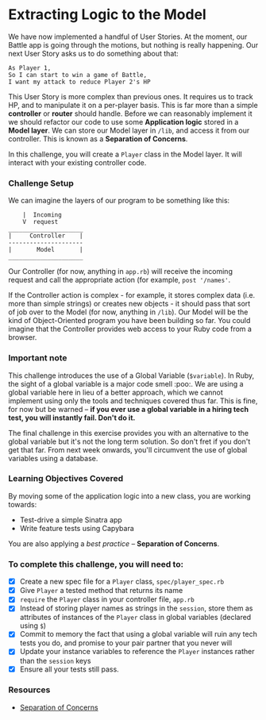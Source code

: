 # Extracting Logic to the Model

We have now implemented a handful of User Stories. At the moment, our Battle app is going through the motions, but nothing is really happening. Our next User Story asks us to do something about that:

```
As Player 1,
So I can start to win a game of Battle,
I want my attack to reduce Player 2's HP
```

This User Story is more complex than previous ones. It requires us to track HP, and to manipulate it on a per-player basis. This is far more than a simple **controller** or **router** should handle. Before we can reasonably implement it we should refactor our code to use some **Application logic** stored in a **Model layer**. We can store our Model layer in `/lib`, and access it from our controller. This is known as a **Separation of Concerns**.

In this challenge, you will create a `Player` class in the Model layer. It will interact with your existing controller code.

### Challenge Setup

We can imagine the layers of our program to be something like this:

```
    |  Incoming
    V  request
_____________________
|     Controller    |
---------------------
|       Model       |
_____________________
```

Our Controller (for now, anything in `app.rb`) will receive the incoming request and call the appropriate action (for example, `post '/names'`.

If the Controller action is complex - for example, it stores complex data (i.e. more than simple strings) or creates new objects - it should pass that sort of job over to the Model (for now, anything in `/lib`). Our Model will be the kind of Object-Oriented program you have been building so far. You could imagine that the Controller provides web access to your Ruby code from a browser.

### Important note

This challenge introduces the use of a Global Variable (`$variable`). In Ruby, the sight of a global variable is a major code smell :poo:. We are using a global variable here in lieu of a better approach, which we cannot implement using only the tools and techniques covered thus far.  This is fine, for now but be warned – **if you ever use a global variable in a hiring tech test, you will instantly fail. Don't do it.**

The final challenge in this exercise provides you with an alternative to the global variable but it's not the long term solution. So don't fret if you don't get that far. From next week onwards, you'll circumvent the use of global variables using a database.

### Learning Objectives Covered

By moving some of the application logic into a new class, you are working towards:

* Test-drive a simple Sinatra app
* Write feature tests using Capybara

You are also applying a _best practice_ – **Separation of Concerns**.

### To complete this challenge, you will need to:

- [x] Create a new spec file for a `Player` class, `spec/player_spec.rb`
- [x] Give `Player` a tested method that returns its name
- [x] `require` the `Player` class in your controller file, `app.rb`
- [x] Instead of storing player names as strings in the `session`, store them as attributes of instances of the `Player` class in global variables (declared using `$`)
- [x] Commit to memory the fact that using a global variable will ruin any tech tests you do, and promise to your pair partner that you never will
- [x] Update your instance variables to reference the `Player` instances rather than the `session` keys
- [x] Ensure all your tests still pass.

### Resources

- [Separation of Concerns](https://en.wikipedia.org/wiki/Separation_of_concerns)